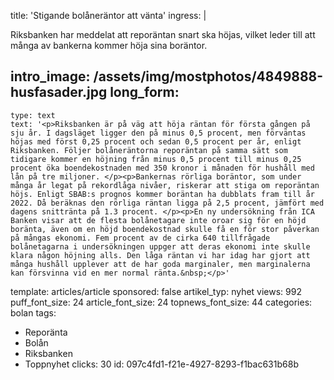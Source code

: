 title: 'Stigande bolåneräntor att vänta'
ingress: |
  <p>Riksbanken har meddelat att reporäntan snart ska höjas, vilket leder till att många av bankerna kommer höja sina boräntor.
  </p>
  
intro_image: /assets/img/mostphotos/4849888-husfasader.jpg
long_form:
  -
    type: text
    text: '<p>Riksbanken är på väg att höja räntan för första gången på sju år. I dagsläget ligger den på minus 0,5 procent, men förväntas höjas med först 0,25 procent och sedan 0,5 procent per år, enligt Riksbanken. Följer bolåneräntorna reporäntan på samma sätt som tidigare kommer en höjning från minus 0,5 procent till minus 0,25 procent öka boendekostnaden med 350 kronor i månaden för hushåll med lån på tre miljoner. </p><p>Bankernas rörliga boräntor, som under många år legat på rekordlåga nivåer, riskerar att stiga om reporäntan höjs. Enligt SBAB:s prognos kommer boräntan ha dubblats fram till år 2022. Då beräknas den rörliga räntan ligga på 2,5 procent, jämfört med dagens snittränta på 1.3 procent. </p><p>En ny undersökning från ICA Banken visar att de flesta bolånetagare inte oroar sig för en höjd boränta, även om en höjd boendekostnad skulle få en för stor påverkan på mångas ekonomi. Fem procent av de cirka 640 tillfrågade bolånetagarna i undersökningen uppger att deras ekonomi inte skulle klara någon höjning alls. Den låga räntan vi har idag har gjort att många hushåll upplever att de har goda marginaler, men marginalerna kan försvinna vid en mer normal ränta.&nbsp;</p>'
template: articles/article
sponsored: false
artikel_typ: nyhet
views: 992
puff_font_size: 24
article_font_size: 24
topnews_font_size: 44
categories: bolan
tags:
  - Reporänta
  - Bolån
  - Riksbanken
  - Toppnyhet
clicks: 30
id: 097c4fd1-f21e-4927-8293-f1bac631b68b
